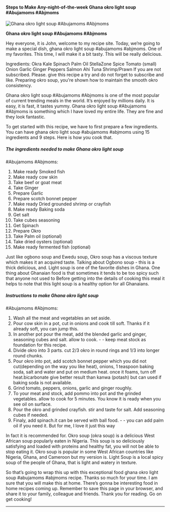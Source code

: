             

#### Steps to Make Any-night-of-the-week Ghana okro light soup #Abujamoms #Abjmoms

![Ghana okro light soup
#Abujamoms #Abjmoms](https://img-global.cpcdn.com/recipes/cc21dfdabb42ae89/751x532cq70/ghana-okro-light-soup-abujamoms-abjmoms-recipe-main-photo.jpg)

**Ghana okro light soup #Abujamoms #Abjmoms**

Hey everyone, it is John, welcome to my recipe site. Today, we’re going to make a special dish, ghana okro light soup #abujamoms #abjmoms. One of my favorites. This time, I will make it a bit tasty. This will be really delicious.

Ingredients: Okra Kale Spinach Palm Oil StellaZone Spice Tomato (small) Onion Garlic Ginger Peppers Salmon Ahi Tuna Shrimp/Prawn If you are not subscribed. Please. give this recipe a try and do not forget to subscribe and like. Preparing okro soup, you're shown how to maintain the smooth okro consistency.

Ghana okro light soup #Abujamoms #Abjmoms is one of the most popular of current trending meals in the world. It’s enjoyed by millions daily. It is easy, it is fast, it tastes yummy. Ghana okro light soup #Abujamoms #Abjmoms is something which I have loved my entire life. They are fine and they look fantastic.

To get started with this recipe, we have to first prepare a few ingredients. You can have ghana okro light soup #abujamoms #abjmoms using 15 ingredients and 9 steps. Here is how you cook that.

##### The ingredients needed to make Ghana okro light soup

#Abujamoms #Abjmoms:

1.  Make ready Smoked fish
2.  Make ready cow skin
3.  Take beef or goat meat
4.  Take Ginger
5.  Prepare Garlic
6.  Prepare scotch bonnet pepper
7.  Make ready Dried grounded shrimp or crayfish
8.  Make ready Baking soda
9.  Get salt
10.  Take cubes seasoning
11.  Get Spinach
12.  Prepare Okro
13.  Take Palm oil (optional)
14.  Take dried oysters (optional)
15.  Make ready fermented fish (optional)

Just like ogbono soup and Ewedu soup, Okro soup has a viscous texture which makes it an acquired taste. Talking about Ogbono soup - this is a thick delicious, and. Light soup is one of the favorite dishes in Ghana. One thing about Ghanaian food is that sometimes it tends to be too spicy such that anyone not used to Before getting into the details of cooking this meal it helps to note that this light soup is a healthy option for all Ghanaians.

##### Instructions to make Ghana okro light soup

#Abujamoms #Abjmoms:

1.  Wash all the meat and vegetables an set aside.
2.  Pour cow skin in a pot, cut in onions and cook till soft. Thanks if it already soft, you can jump this.
3.  In another pot pour the meat, add the blended garlic and ginger, seasoning cubes and salt. allow to cook. - - keep meat stock as foundation for this recipe.
4.  Divide okro into 3 parts. cut 2/3 okro in round rings and 1/3 into longer round chunks.
5.  Pour okro into pot, add scotch bonnet pepper which you did not cut(depending on the way you like heat), onions, 1 teaspoon baking soda, salt and water and put on medium heat. once it foams, turn off heat.bicarbonate give better result than kanwa (potash) but can used if baking soda is not available.
6.  Grind tomato, peppers, onions, garlic and ginger roughly.
7.  To your meat and stock, add pommo into pot and the grinded vegetables. allow to cook for 5 minutes. You know it is ready when you see oil on surface.
8.  Pour the okro and grinded crayfish. stir and taste for salt. Add seasoning cubes if needed.
9.  Finaly, add spinach.it can be served with ball food. - - you can add palm oil if you need it. But for me, I love it just this way

In fact it is recommended for. Okro soup (okra soup) is a delicious West African soup popularly eaten in Nigeria. This soup is so deliciously satisfying and loaded with proteins and healthy fat, you will not be able to stop eating it. Okro soup is popular in some West African countries like Nigeria, Ghana, and Cameroon but my version is. Light Soup is a local spicy soup of the people of Ghana, that is light and watery in texture.

So that’s going to wrap this up with this exceptional food ghana okro light soup #abujamoms #abjmoms recipe. Thanks so much for your time. I am sure that you will make this at home. There’s gonna be interesting food in home recipes coming up. Remember to save this page in your browser, and share it to your family, colleague and friends. Thank you for reading. Go on get cooking!

* * *